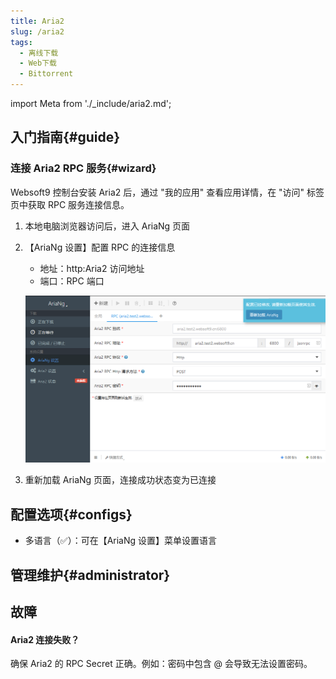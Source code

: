 ```yaml
---
title: Aria2
slug: /aria2
tags:
  - 离线下载
  - Web下载
  - Bittorrent
---
```


import Meta from './_include/aria2.md';

<Meta name="meta" />

## 入门指南{#guide}

### 连接 Aria2 RPC 服务{#wizard}

Websoft9 控制台安装 Aria2 后，通过 "我的应用" 查看应用详情，在 "访问" 标签页中获取 RPC 服务连接信息。

1. 本地电脑浏览器访问后，进入 AriaNg 页面

2. 【AriaNg 设置】配置 RPC 的连接信息

   - 地址：http:Aria2 访问地址
   - 端口：RPC 端口

    ![Aria2 配置](./assets/aria2-rpc-websoft9.png)

3. 重新加载 AriaNg 页面，连接成功状态变为已连接


## 配置选项{#configs}

- 多语言（✅）：可在【AriaNg 设置】菜单设置语言

## 管理维护{#administrator}

## 故障

#### Aria2 连接失败？

确保 Aria2 的 RPC Secret 正确。例如：密码中包含 @ 会导致无法设置密码。  